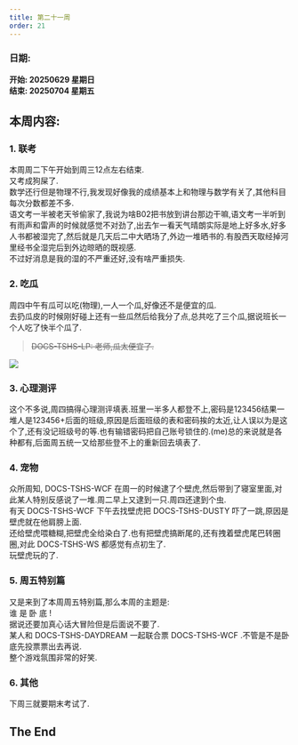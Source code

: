 ```yaml
---
title: 第二十一周
order: 21
---
```


### 日期:  
**开始: 20250629 星期日**  
**结束: 20250704 星期五**  

## 本周内容:  

### 1. 联考

本周周二下午开始到周三12点左右结束.  
又考成狗屎了.  
数学还行但是物理不行,我发现好像我的成绩基本上和物理与数学有关了,其他科目每次分数都差不多.  
语文考一半被老天爷偷家了,我说为啥B02把书放到讲台那边干嘛,语文考一半听到有雨声和雷声的时候就感觉不对劲了,出去乍一看天气晴朗实际是地上好多水,好多人书都被湿完了,然后就是几天后二中大晒场了,外边一堆晒书的.有股西天取经掉河里经书全湿完后到外边晾晒的既视感.  
不过好消息是我的湿的不严重还好,没有啥严重损失.  

### 2. 吃瓜

周四中午有瓜可以吃(物理),一人一个瓜,好像还不是便宜的瓜.  
去扔瓜皮的时候刚好碰上还有一些瓜然后给我分了点,总共吃了三个瓜,据说班长一个人吃了快半个瓜了.  

> ~~DOCS-TSHS-LP: 老师,瓜太便宜了.~~  

![](https://img.yyyyt.top/meme/doro/static/这像话吗.gif)  

### 3. 心理测评

这个不多说,周四搞得心理测评填表.班里一半多人都登不上,密码是123456结果一堆人是123456+后面的班级,原因是后面班级的表和密码挨的太近,让人误以为是这个了,还有没记班级号的等.也有输错密码把自己账号锁住的.(me)总的来说就是各种都有,后面周五统一又给那些登不上的重新回去填表了.  

### 4. 宠物

众所周知, DOCS-TSHS-WCF 在周一的时候逮了个壁虎,然后带到了寝室里面,对此某人<!-- DOCS-TSHS-Z001 -->特别反感说了一堆.周二早上又逮到一只.周四还逮到个虫.  
有天 DOCS-TSHS-WCF 下午去找壁虎把 DOCS-TSHS-DUSTY 吓了一跳,原因是壁虎就在他肩膀上面.  
还给壁虎喂糖糊,把壁虎全给染白了.也有把壁虎搞断尾的,还有拽着壁虎尾巴转圈圈,对此 DOCS-TSHS-WS 都感觉有点初生了.  
玩壁虎玩的了.  

### 5. 周五特别篇

又是来到了本周周五特别篇,那么本周的主题是:  
谁 是 卧 底 !  
据说还要加真心话大冒险但是后面说不要了.  
某人<!-- DOCS-TSHS-Z001 -->和 DOCS-TSHS-DAYDREAM 一起联合票 DOCS-TSHS-WCF .不管是不是卧底先投票票出去再说.  
整个游戏氛围非常的好笑.  

### 6. 其他

下周三就要期末考试了.  

## The End